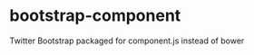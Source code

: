 bootstrap-component
===================

Twitter Bootstrap packaged for component.js instead of bower